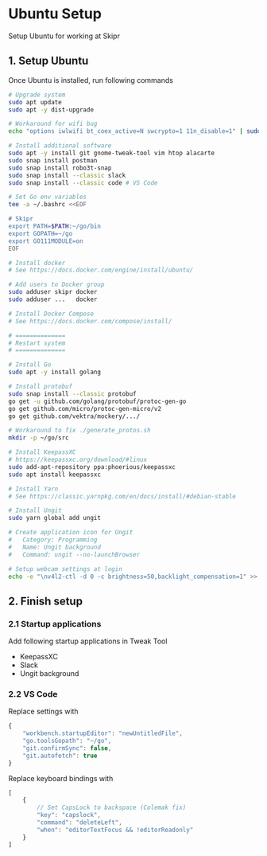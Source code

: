 # Ubuntu Setup
Setup Ubuntu for working at Skipr

## 1. Setup Ubuntu
Once Ubuntu is installed, run following commands
```bash
# Upgrade system
sudo apt update
sudo apt -y dist-upgrade

# Workaround for wifi bug
echo "options iwlwifi bt_coex_active=N swcrypto=1 11n_disable=1" | sudo tee /etc/modprobe.d/x-fix-iwlwifi.conf

# Install additional software
sudo apt -y install git gnome-tweak-tool vim htop alacarte
sudo snap install postman
sudo snap install robo3t-snap
sudo snap install --classic slack
sudo snap install --classic code # VS Code

# Set Go env variables
tee -a ~/.bashrc <<EOF

# Skipr
export PATH=$PATH:~/go/bin
export GOPATH=~/go
export GO111MODULE=on
EOF

# Install docker
# See https://docs.docker.com/engine/install/ubuntu/

# Add users to Docker group
sudo adduser skipr docker
sudo adduser ...   docker

# Install Docker Compose
# See https://docs.docker.com/compose/install/

# ==============
# Restart system
# ==============

# Install Go
sudo apt -y install golang

# Install protobuf
sudo snap install --classic protobuf
go get -u github.com/golang/protobuf/protoc-gen-go
go get github.com/micro/protoc-gen-micro/v2
go get github.com/vektra/mockery/.../

# Workaround to fix ./generate_protos.sh
mkdir -p ~/go/src

# Install KeepassXC
# https://keepassxc.org/download/#linux
sudo add-apt-repository ppa:phoerious/keepassxc
sudo apt install keepassxc

# Install Yarn
# See https://classic.yarnpkg.com/en/docs/install/#debian-stable

# Install Ungit
sudo yarn global add ungit

# Create application icon for Ungit
#   Category: Programming
#   Name: Ungit background
#   Command: ungit --no-launchBrowser

# Setup webcam settings at login
echo -e "\nv4l2-ctl -d 0 -c brightness=50,backlight_compensation=1" >> ~/.profile
```

## 2. Finish setup
### 2.1 Startup applications
Add following startup applications in Tweak Tool
- KeepassXC
- Slack
- Ungit background

### 2.2 VS Code
Replace settings with
```js
{
    "workbench.startupEditor": "newUntitledFile",
    "go.toolsGopath": "~/go",
    "git.confirmSync": false,
    "git.autofetch": true
}
```

Replace keyboard bindings with
```js
[
    {
        // Set CapsLock to backspace (Colemak fix)
        "key": "capslock",
        "command": "deleteLeft",
        "when": "editorTextFocus && !editorReadonly"
    }
]
```
